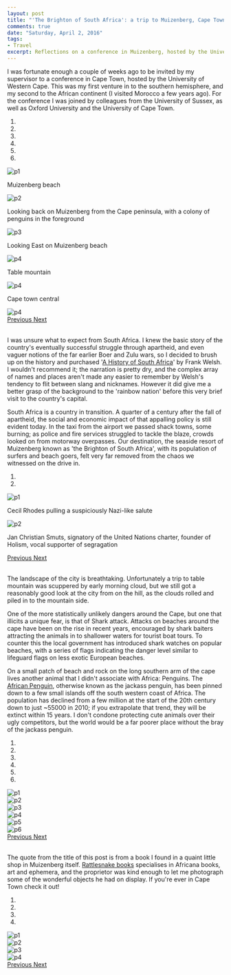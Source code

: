 ```yaml
---
layout: post
title: "'The Brighton of South Africa': a trip to Muizenberg, Cape Town"
comments: true
date: "Saturday, April 2, 2016"
tags:
- Travel
excerpt: Reflections on a conference in Muizenberg, hosted by the University of Western Cape
---
```


I was fortunate enough a couple of weeks ago to be invited by my supervisor to a conference in Cape Town, hosted by the University of Western Cape. This was my first venture in to the southern hemisphere, and my second to the African continent (I visited Morocco a few years ago). For the conference I was joined by colleagues from the University of Sussex, as well as Oxford University and the University of Cape Town.


<div id="carousel-example-generic-3" class="carousel slide" data-ride="carousel" data-interval="">
  <!-- Indicators -->
  <ol class="carousel-indicators">
    <li data-target="#carousel-example-generic" data-slide-to="0" class="active"></li>
    <li data-target="#carousel-example-generic" data-slide-to="1"></li>
    <li data-target="#carousel-example-generic" data-slide-to="2"></li>
    <li data-target="#carousel-example-generic" data-slide-to="3"></li>
    <li data-target="#carousel-example-generic" data-slide-to="4"></li>
    <li data-target="#carousel-example-generic" data-slide-to="5"></li>
  </ol>

  <!-- Wrapper for slides -->
  <div class="carousel-inner" role="listbox">
    <div class="item active">
      <img src="/images/SA_Mar2016/P3020977.png" alt="p1">
      <div class="carousel-caption">
        <p>Muizenberg beach</p>
      </div>
    </div>
    <div class="item">
      <img src="/images/SA_Mar2016/P3041024.png" alt="p2">
      <div class="carousel-caption">
        <p>Looking back on Muizenberg from the Cape peninsula, with a colony of penguins in the foreground</p>
      </div>
    </div>
    <div class="item">
      <img src="/images/SA_Mar2016/P3020970.png" alt="p3">
      <div class="carousel-caption">
        <p>Looking East on Muizenberg beach</p>
      </div>
    </div>
    <div class="item">
      <img src="/images/SA_Mar2016/P3051154.png" alt="p4">
      <div class="carousel-caption">
        <p>Table mountain</p>
      </div>
    </div>
    <div class="item">
      <img src="/images/SA_Mar2016/P3051199.png" alt="p4">
      <div class="carousel-caption">
        <p>Cape town central</p>
      </div>
    </div>
    <div class="item">
      <img src="/images/SA_Mar2016/P3051124.png" alt="p4">
    </div>
  </div>

  <!-- Controls -->
  <a class="left carousel-control" href="#carousel-example-generic-3" role="button" data-slide="prev">
    <span class="glyphicon glyphicon-chevron-left" aria-hidden="true"></span>
    <span class="sr-only">Previous</span>
  </a>
  <a class="right carousel-control" href="#carousel-example-generic-3" role="button" data-slide="next">
    <span class="glyphicon glyphicon-chevron-right" aria-hidden="true"></span>
    <span class="sr-only">Next</span>
  </a>
</div>
<br>

I was unsure what to expect from South Africa. I knew the basic story of the country's eventually successful struggle through apartheid, and even vaguer notions of the far earlier Boer and Zulu wars, so I decided to brush up on the history and purchased '[A History of South Africa](https://www.goodreads.com/book/show/706151.A_History_of_South_Africa)' by Frank Welsh. I wouldn't recommend it; the narration is pretty dry, and the complex array of names and places aren't made any easier to remember by Welsh's tendency to flit between slang and nicknames. However it did give me a better grasp of the background to the 'rainbow nation' before this very brief visit to the country's capital.

South Africa is a country in transition. A quarter of a century after the fall of apartheid, the social and economic impact of that appalling policy is still evident today. In the taxi from the airport we passed shack towns, some burning; as police and fire services struggled to tackle the blaze, crowds looked on from motorway overpasses. Our destination, the seaside resort of Muizenberg known as 'the Brighton of South Africa', with its population of surfers and beach goers, felt very far removed from the chaos we witnessed on the drive in.


<div id="carousel-example-generic-4" class="carousel slide" data-ride="carousel" data-interval="">
  <!-- Indicators -->
  <ol class="carousel-indicators">
    <li data-target="#carousel-example-generic" data-slide-to="0" class="active"></li>
    <li data-target="#carousel-example-generic" data-slide-to="1"></li>
  </ol>

  <!-- Wrapper for slides -->
  <div class="carousel-inner" role="listbox">
    <div class="item active">
      <img src="/images/SA_Mar2016/P3051121.png" alt="p1">
      <div class="carousel-caption">
        <p>Cecil Rhodes pulling a suspiciously Nazi-like salute</p>
      </div>
    </div>
    <div class="item">
      <img src="/images/SA_Mar2016/P3051128.png" alt="p2">
      <div class="carousel-caption">
        <p>Jan Christian Smuts, signatory of the United Nations charter, founder of Holism, vocal supporter of segragation</p>
      </div>
    </div>
  </div>

  <!-- Controls -->
  <a class="left carousel-control" href="#carousel-example-generic-4" role="button" data-slide="prev">
    <span class="glyphicon glyphicon-chevron-left" aria-hidden="true"></span>
    <span class="sr-only">Previous</span>
  </a>
  <a class="right carousel-control" href="#carousel-example-generic-4" role="button" data-slide="next">
    <span class="glyphicon glyphicon-chevron-right" aria-hidden="true"></span>
    <span class="sr-only">Next</span>
  </a>
</div>
<br>

The landscape of the city is breathtaking. Unfortunately a trip to table mountain was scuppered by early morning cloud, but we still got a reasonably good look at the city from on the hill, as the clouds rolled and piled in to the mountain side.

One of the more statistically unlikely dangers around the Cape, but one that illicits a unique fear, is that of Shark attack. Attacks on beaches around the cape have been on the rise in recent years, encouraged by shark baiters attracting the animals in to shallower waters for tourist boat tours. To counter this the local government has introduced shark watches on popular beaches, with a series of flags indicating the danger level similar to lifeguard flags on less exotic European beaches.

On a small patch of beach and rock on the long southern arm of the cape lives another animal that I didn't associate with Africa: Penguins. The [African Penguin](https://en.wikipedia.org/wiki/African_penguin), otherwise known as the jackass penguin, has been pinned down to a few small islands off the south western coast of Africa. The population has declined from a few million at the start of the 20th century down to just ~55000 in 2010; if you extrapolate that trend, they will be extinct within 15 years. I don't condone protecting cute animals over their ugly competitors, but the world would be a far poorer place without the bray of the jackass penguin.

<div id="carousel-example-generic" class="carousel slide" data-ride="carousel" data-interval="">
  <!-- Indicators -->
  <ol class="carousel-indicators">
    <li data-target="#carousel-example-generic" data-slide-to="0" class="active"></li>
    <li data-target="#carousel-example-generic" data-slide-to="1"></li>
    <li data-target="#carousel-example-generic" data-slide-to="2"></li>
    <li data-target="#carousel-example-generic" data-slide-to="3"></li>
    <li data-target="#carousel-example-generic" data-slide-to="4"></li>
    <li data-target="#carousel-example-generic" data-slide-to="5"></li>
  </ol>

  <!-- Wrapper for slides -->
  <div class="carousel-inner" role="listbox">
    <div class="item active">
      <img src="/images/SA_Mar2016/P3041097.png" alt="p1">
    </div>
    <div class="item">
      <img src="/images/SA_Mar2016/P3041038.png" alt="p2">
    </div>
    <div class="item">
      <img src="/images/SA_Mar2016/P3041074.png" alt="p3">
    </div>
    <div class="item">
      <img src="/images/SA_Mar2016/P3041087.png" alt="p4">
    </div>
    <div class="item">
      <img src="/images/SA_Mar2016/P3041045.png" alt="p5">
    </div>
    <div class="item">
      <img src="/images/SA_Mar2016/P3041039.png" alt="p6">
    </div>
  </div>

  <!-- Controls -->
  <a class="left carousel-control" href="#carousel-example-generic" role="button" data-slide="prev">
    <span class="glyphicon glyphicon-chevron-left" aria-hidden="true"></span>
    <span class="sr-only">Previous</span>
  </a>
  <a class="right carousel-control" href="#carousel-example-generic" role="button" data-slide="next">
    <span class="glyphicon glyphicon-chevron-right" aria-hidden="true"></span>
    <span class="sr-only">Next</span>
  </a>
</div>
<br>

The quote from the title of this post is from a book I found in a quaint little shop in Muizenberg itself. [Rattlesnake books](http://www.rattlesnakebooks.com/) specialises in Africana books, art and ephemera, and the proprietor was kind enough to let me photograph some of the wonderful objects he had on display. If you're ever in Cape Town check it out!

<div id="carousel-example-generic-2" class="carousel slide" data-ride="carousel" data-interval="">
  <!-- Indicators -->
  <ol class="carousel-indicators">
    <li data-target="#carousel-example-generic" data-slide-to="0" class="active"></li>
    <li data-target="#carousel-example-generic" data-slide-to="1"></li>
    <li data-target="#carousel-example-generic" data-slide-to="2"></li>
    <li data-target="#carousel-example-generic" data-slide-to="3"></li>
  </ol>

  <!-- Wrapper for slides -->
  <div class="carousel-inner" role="listbox">
    <div class="item active">
      <img src="/images/SA_Mar2016/P3030995.png" alt="p1">
    </div>
    <div class="item">
      <img src="/images/SA_Mar2016/P3030998.png" alt="p2">
    </div>
    <div class="item">
      <img src="/images/SA_Mar2016/P3030991.png" alt="p3">
    </div>
    <div class="item">
      <img src="/images/SA_Mar2016/P3030993.png" alt="p4">
    </div>
  </div>

  <!-- Controls -->
  <a class="left carousel-control" href="#carousel-example-generic-2" role="button" data-slide="prev">
    <span class="glyphicon glyphicon-chevron-left" aria-hidden="true"></span>
    <span class="sr-only">Previous</span>
  </a>
  <a class="right carousel-control" href="#carousel-example-generic-2" role="button" data-slide="next">
    <span class="glyphicon glyphicon-chevron-right" aria-hidden="true"></span>
    <span class="sr-only">Next</span>
  </a>
</div>
<br>
